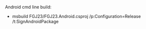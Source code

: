 Android cmd line build:
- msbuild FGJ23/FGJ23.Android.csproj /p:Configuration=Release /t:SignAndroidPackage
